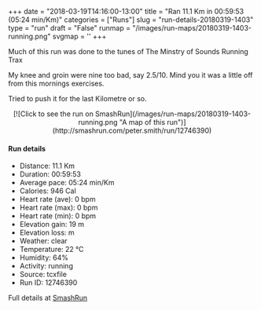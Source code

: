 +++
date = "2018-03-19T14:16:00-13:00"
title = "Ran 11.1 Km in 00:59:53 (05:24 min/Km)"
categories = ["Runs"]
slug = "run-details-20180319-1403"
type = "run"
draft = "False"
runmap = "/images/run-maps/20180319-1403-running.png"
svgmap = '<polyline points="0 56, 1 60, 2 60, 6 56, 11 51, 18 48, 23 50, 25 48, 27 47, 27 45, 29 45, 40 45, 44 46, 47 47, 56 54, 62 56, 66 56, 75 55, 79 53, 83 51, 92 54, 97 51, 100 48, 98 44, 97 40, 97 44, 100 48, 97 52, 92 54, 89 52, 82 51, 74 56, 74 55, 73 55, 67 57, 62 57, 58 56, 54 54, 52 52, 44 46, 41 45, 40 45, 33 45, 27 45, 26 47, 23 49, 19 47, 15 48, 10 50, 5 55">'
+++

Much of this run was done to the tunes of The Minstry of Sounds Running Trax 

My knee and groin were nine too bad, say 2.5/10. Mind you it was a little off from this mornings exercises.  

Tried to push it for the last Kilometre or so. 

<!--more-->

<center>
[![Click to see the run on SmashRun](/images/run-maps/20180319-1403-running.png "A map of this run")](http://smashrun.com/peter.smith/run/12746390)
</center>

#### Run details

* Distance: 11.1 Km
* Duration: 00:59:53
* Average pace: 05:24 min/Km
* Calories: 946 Cal
* Heart rate (ave): 0 bpm
* Heart rate (max): 0 bpm
* Heart rate (min): 0 bpm
* Elevation gain: 19 m
* Elevation loss:  m
* Weather: clear
* Temperature: 22 &deg;C
* Humidity: 64%
* Activity: running
* Source: tcxfile
* Run ID: 12746390

Full details at [SmashRun](http://smashrun.com/peter.smith/run/12746390)